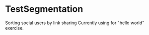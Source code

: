 # TestSegmentation
Sorting social users by link sharing
Currently using for "hello world" exercise.
